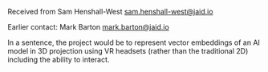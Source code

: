 Received from Sam Henshall-West <sam.henshall-west@jaid.io>

Earlier contact: Mark Barton <mark.barton@jaid.io>

In a sentence, the project would be to represent vector embeddings of an
AI model in 3D projection using VR headsets (rather than the traditional
2D) including the ability to interact.